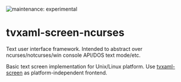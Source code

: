 ![maintenance: experimental](https://img.shields.io/badge/maintenance-experimental-blue.svg)

# tvxaml-screen-ncurses

Text user interface framework. Intended to abstract over ncurses/notcurses/win console API/DOS text mode/etc.

Basic text screen implementation for Unix/Linux platform. Use [tvxaml-screen](https://crates.io/crates/tvxaml-screen) as platform-independent frontend.
